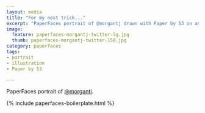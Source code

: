 ```yaml
---
layout: media
title: "For my next trick..."
excerpt: "PaperFaces portrait of @morgantj drawn with Paper by 53 on an iPad."
image: 
  feature: paperfaces-morgantj-twitter-lg.jpg
  thumb: paperfaces-morgantj-twitter-150.jpg
category: paperfaces
tags: 
- portrait
- illustration
- Paper by 53

---
```


PaperFaces portrait of [@morgantj](http://twitter.com/morgantj).

{% include paperfaces-boilerplate.html %}